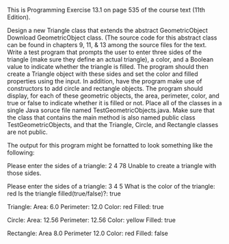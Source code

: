 This is Programming Exercise 13.1 on page 535 of the course text (11th Edition).

Design a new Triangle class that extends the abstract GeometricObject Download GeometricObject class. (The source code for this abstract class can be found in chapters 9, 11, & 13 among the source files for the text. Write a test program that prompts the user to enter three sides of the triangle (make sure they define an actual triangle), a color, and a Boolean value to indicate whether the triangle is filled. The program should then create a Triangle object with these sides and set the color and filled properties using the input. In addition, have the program make use of constructors to add circle and rectangle objects. The program should display, for each of these geometric objects, the area, perimeter, color, and true or false to indicate whether it is filled or not. Place all of the classes in a single Java soruce file named TestGeometricObjects.java. Make sure that the class that contains the main method is also named public class TestGeometricObjects, and that the Triangle, Circle, and Rectangle classes are not public.

The output for this program might be fornatted to look something like the following:

Please enter the sides of a triangle: 2 4 78
Unable to create a triangle with those sides.

Please enter the sides of a triangle: 3 4 5
What is the color of the triangle: red
Is the triangle filled(true/false)?: true

Triangle:
Area: 6.0
Perimeter: 12.0
Color: red
Filled: true

Circle:
Area: 12.56
Perimeter: 12.56
Color: yellow
Filled: true

Rectangle:
Area 8.0
Perimeter 12.0
Color: red
Filled: false
